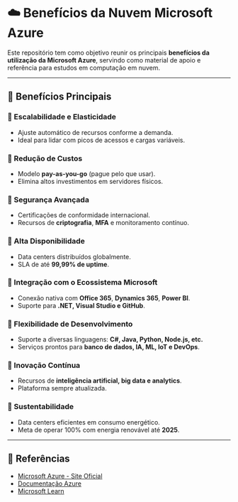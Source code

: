 # ☁️ Benefícios da Nuvem Microsoft Azure

Este repositório tem como objetivo reunir os principais **benefícios da utilização da Microsoft Azure**, servindo como material de apoio e referência para estudos em computação em nuvem.

---

## 🚀 Benefícios Principais

### 🔹 Escalabilidade e Elasticidade
- Ajuste automático de recursos conforme a demanda.
- Ideal para lidar com picos de acessos e cargas variáveis.

### 🔹 Redução de Custos
- Modelo **pay-as-you-go** (pague pelo que usar).
- Elimina altos investimentos em servidores físicos.

### 🔹 Segurança Avançada
- Certificações de conformidade internacional.
- Recursos de **criptografia**, **MFA** e monitoramento contínuo.

### 🔹 Alta Disponibilidade
- Data centers distribuídos globalmente.
- SLA de até **99,99% de uptime**.

### 🔹 Integração com o Ecossistema Microsoft
- Conexão nativa com **Office 365**, **Dynamics 365**, **Power BI**.
- Suporte para **.NET, Visual Studio e GitHub**.

### 🔹 Flexibilidade de Desenvolvimento
- Suporte a diversas linguagens: **C#, Java, Python, Node.js, etc.**
- Serviços prontos para **banco de dados, IA, ML, IoT e DevOps**.

### 🔹 Inovação Contínua
- Recursos de **inteligência artificial, big data e analytics**.
- Plataforma sempre atualizada.

### 🔹 Sustentabilidade
- Data centers eficientes em consumo energético.
- Meta de operar 100% com energia renovável até **2025**.

---

## 📖 Referências
- [Microsoft Azure - Site Oficial](https://azure.microsoft.com/)
- [Documentação Azure](https://learn.microsoft.com/azure/)
- [Microsoft Learn](https://learn.microsoft.com/training/)

